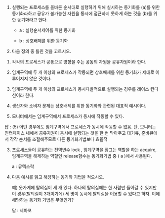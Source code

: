 1) 실행되는 프로세스를 올바른 순서대로 실행하기 위해 실시하는 동기화를 (a)를 위한 동기화라하고 공유가 불가능한 자원을 동시에 접근하지 못하게 하는 것을 (b)를 위한 동기화라고 한다.
   
   - a : 실행순서제어를 위한 동기화
   
   - b : 상호배제를 위한 동기화

2)  다음 정의 중 틀린 것을 고르시오.
   
   1. 각각의 프로세스가 공통으로 영향을 주는 공동의 자원을 공유자원이라 한다.
   
   2. 임계구역에 두 개 이상의 프로세스가 작동되면 상호배제를 위한 동기화가 제대로 이루어지지 않은 것이다.
   
   3. 임계구역에 두 개 이상의 프로세스가 동시다발적으로 실행되는 경우를 레이스 컨디션이라 한다.
   
   4. 생산자와 소비자 문제는 상호배제를 위한 동기화와 관련된 대표적 예시이다.
   
   5. 모니터에서는 임계구역에서 프로세스가 동시에 작동할 수 있다.
   
   답 : (5) 어떤 경우에도 임계구역에서 프로세스가 동시에 작동할 수 없음. 단, 모니터는 인터페이스 내에서 공유자원이 동시에 실행되는 것을 한 번 막아주고 대기큐, 준비큐에서 각각 순서를 조절해주므로 다른 동기화기법보다 효율적

3) 프로세스들이 공유하는 전역변수 lock , 임계구역을 잠그는 역할을 하는 acquire, 임계구역을 해제하는 역할인 release함수는 동기화기법 중 ( a )에서 사용된다.
   
   a : 뮤텍스락

4) 다음 예시를 읽고 해당하는 동기화 기법을 적으시오.
   
   예) 옷가게에 탈의실이 세 개 있다. 하나의 탈의실에는 한 사람만 들어갈 수 있지만 이 경우(탈의실이 3개이기에) 세 명이 동시에 탈의실을 이용할 수 있다고 하자. 이에 해당하는 동기화 기법은 무엇인가?
   
   답 : 세마포
   
   


